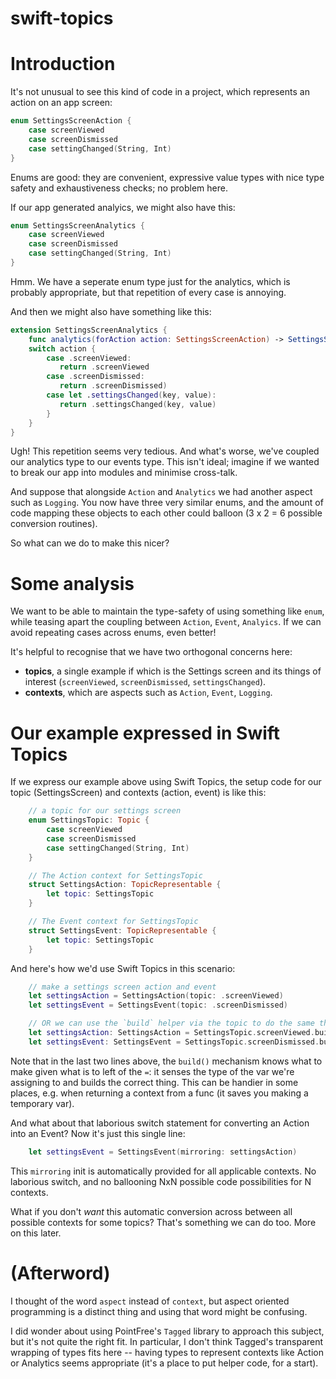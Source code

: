 # swift-topics

# Introduction

It's not unusual to see this kind of code in a project, which represents an action on an app screen:

```swift
enum SettingsScreenAction {
    case screenViewed
    case screenDismissed
    case settingChanged(String, Int)
}
```

Enums are good: they are convenient, expressive value types with nice type safety and exhaustiveness checks; no problem here.

If our app generated analyics, we might also have this:

```swift
enum SettingsScreenAnalytics {
    case screenViewed
    case screenDismissed
    case settingChanged(String, Int)
}
```

Hmm. We have a seperate enum type just for the analytics, which is probably appropriate, but that repetition of every case is annoying.

And then we might also have something like this:

```swift
extension SettingsScreenAnalytics {
    func analytics(forAction action: SettingsScreenAction) -> SettingsScreenAnalytics {
	switch action {
        case .screenViewed:
           return .screenViewed
        case .screenDismissed:
           return .screenDismissed)
        case let .settingsChanged(key, value):
           return .settingsChanged(key, value)
        }
    }
}
```

Ugh! This repetition seems very tedious. And what's worse, we've coupled our analytics type to our events type. This isn't ideal; imagine if we wanted to break our app into modules and minimise cross-talk.

And suppose that alongside `Action` and `Analytics` we had another aspect such as `Logging`. You now have three very similar enums, and the amount of code mapping these objects to each other could balloon (3 x 2 = 6 possible conversion routines).

So what can we do to make this nicer?

# Some analysis

We want to be able to maintain the type-safety of using something like `enum`, while teasing apart the coupling between `Action`, `Event`, `Analyics`. If we can avoid repeating cases across enums, even better!

It's helpful to recognise that we have two orthogonal concerns here: 

* **topics**, a single example if which is the Settings screen and its things of interest (`screenViewed`, `screenDismissed`, `settingsChanged`). 
* **contexts**, which are aspects such as `Action`, `Event`, `Logging`.

# Our example expressed in Swift Topics

If we express our example above using Swift Topics, the setup code for our topic (SettingsScreen) and contexts (action, event) is like this:

```swift
	// a topic for our settings screen
	enum SettingsTopic: Topic {
	    case screenViewed
    	case screenDismissed
    	case settingChanged(String, Int)
    }

	// The Action context for SettingsTopic
	struct SettingsAction: TopicRepresentable {
	    let topic: SettingsTopic
	}

	// The Event context for SettingsTopic
	struct SettingsEvent: TopicRepresentable {
	    let topic: SettingsTopic
	}
```

And here's how we'd use Swift Topics in this scenario:

```swift
	// make a settings screen action and event
    let settingsAction = SettingsAction(topic: .screenViewed)
    let settingsEvent = SettingsEvent(topic: .screenDismissed)

    // OR we can use the `build` helper via the topic to do the same thing:
    let settingsAction: SettingsAction = SettingsTopic.screenViewed.build()
    let settingsEvent: SettingsEvent = SettingsTopic.screenDismissed.build()
```

Note that in the last two lines above, the `build()` mechanism knows what to make given what is to left of the `=`: it senses the type of the var we're assigning to and builds the correct thing. This can be handier in some places, e.g. when returning a context from a func (it saves you making a temporary var).

And what about that laborious switch statement for converting an Action into an Event? Now it's just this single line:

```swift
	let settingsEvent = SettingsEvent(mirroring: settingsAction)
```

This `mirroring` init is automatically provided for all applicable contexts. No laborious switch, and no ballooning NxN possible code possibilities for N contexts.

What if you don't *want* this automatic conversion across between all possible contexts for some topics? That's something we can do too. More on this later.

# (Afterword)

I thought of the word `aspect` instead of `context`, but aspect oriented programming is a distinct thing and using that word might be confusing.

I did wonder about using PointFree's `Tagged` library to approach this subject, but it's not quite the right fit. In particular, I don't think Tagged's transparent wrapping of types fits here -- having types to represent contexts like Action or Analytics seems appropriate (it's a place to put helper code, for a start).
